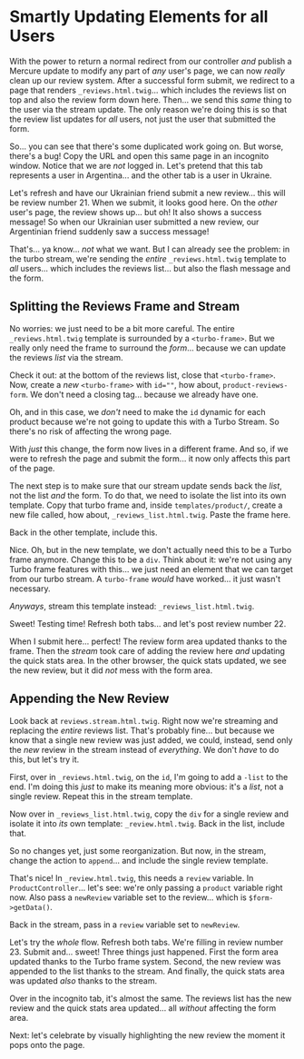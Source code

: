 # Smartly Updating Elements for all Users

With the power to return a normal redirect from our controller *and* publish a Mercure
update to modify any part of *any* user's page, we can now *really* clean up our
review system. After a successful form submit, we redirect to a page that renders
`_reviews.html.twig`... which includes the reviews list on top and also the review
form down here. Then... we send this *same* thing to the user via the stream
update. The only reason we're doing this is so that the review list updates
for *all* users, not just the user that submitted the form.

So... you can see that there's some duplicated work going on. But worse, there's
a bug! Copy the URL and open this same page in an incognito window. Notice that
we are *not* logged in. Let's pretend that this tab represents a user in Argentina...
and the other tab is a user in Ukraine.

Let's refresh and have our Ukrainian friend submit a new review... this will be
review number 21. When we submit, it looks good here. On the *other* user's page,
the review shows up... but oh! It also shows a success message! So when our
Ukrainian user submitted a new review, our Argentinian friend suddenly saw a
success message!

That's... ya know... *not* what we want. But I can already see the problem: in
the turbo stream, we're sending the *entire* `_reviews.html.twig` template to
*all* users... which includes the reviews list... but also the flash message and
the form.

## Splitting the Reviews Frame and Stream

No worries: we just need to be a bit more careful. The entire `_reviews.html.twig`
template is surrounded by a `<turbo-frame>`. But we really only need the frame
to surround the *form*... because we can update the reviews *list* via the stream.

Check it out: at the bottom of the reviews list, close that `<turbo-frame>`.
Now, create a *new* `<turbo-frame>` with `id=""`, how about, `product-reviews-form`.
We don't need a closing tag... because we already have one.

Oh, and in this case, we *don't* need to make the `id` dynamic for each product
because we're not going to update this with a Turbo Stream. So there's no risk of
affecting the wrong page.

With *just* this change, the form now lives in a different frame. And so, if we
were to refresh the page and submit the form... it now only affects this part of
the page.

The next step is to make sure that our stream update sends back the *list*, not the
list *and* the form. To do that, we need to isolate the list into its own
template. Copy that turbo frame and, inside `templates/product/`, create a new file
called, how about, `_reviews_list.html.twig`. Paste the frame here.

Back in the other template, include this.

Nice. Oh, but in the new template, we don't actually need this to be a Turbo frame
anymore. Change this to be a `div`. Think about it: we're not using any Turbo
frame features with this... we just need an element that we can target from our turbo
stream. A `turbo-frame` *would* have worked... it just wasn't necessary.

*Anyways*, stream this template instead: `_reviews_list.html.twig`.

Sweet! Testing time! Refresh both tabs... and let's post review number 22.

When I submit here... perfect! The review form area updated thanks to the frame.
Then the *stream* took care of adding the review here *and* updating the quick stats
area. In the other browser, the quick stats updated, we see the new review, but
it did *not* mess with the form area.

## Appending the New Review

Look back at `reviews.stream.html.twig`. Right now we're streaming and replacing
the *entire* reviews list. That's probably fine... but because we know that a single
new review was just added, we could, instead, send only the *new* review in the
stream instead of *everything*. We don't *have* to do this, but let's try it.

First, over in `_reviews.html.twig`, on the `id`, I'm going to add a `-list` to
the end. I'm doing this *just* to make its meaning more obvious: it's
a *list*, not a single review. Repeat this in the stream template.

Now over in `_reviews_list.html.twig`, copy the `div` for a single review and
isolate it into *its* own template: `_review.html.twig`. Back in the list, include
that.

So no changes yet, just some reorganization. But now, in the stream, change the
action to `append`... and include the single review template.

That's nice! In `_review.html.twig`, this needs a `review` variable. In
`ProductController`... let's see: we're only passing a `product` variable right now.
Also pass a `newReview` variable set to the review... which is `$form->getData()`.

Back in the stream, pass in a `review` variable set to `newReview`.

Let's try the *whole* flow. Refresh both tabs. We're filling in review
number 23. Submit and... sweet! Three things just happened. First the form area
updated thanks to the Turbo frame system. Second, the new review was appended to
the list thanks to the stream. And finally, the quick stats area was updated *also*
thanks to the stream.

Over in the incognito tab, it's almost the same. The reviews list has the new review
and  the quick stats area updated... all *without* affecting the form area.

Next: let's celebrate by visually highlighting the new review the moment it pops
onto the page.
